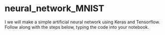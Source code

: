 # neural_network_MNIST
I we will make a simple artificial neural network using Keras and Tensorflow. Follow along with the steps below, typing the code into your notebook.
